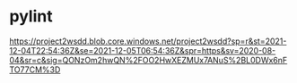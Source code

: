 # pylint
https://project2wsdd.blob.core.windows.net/project2wsdd?sp=r&st=2021-12-04T22:54:36Z&se=2021-12-05T06:54:36Z&spr=https&sv=2020-08-04&sr=c&sig=QONzOm2hwQN%2FOO2HwXEZMUx7ANuS%2BL0DWx6nFTO77CM%3D
